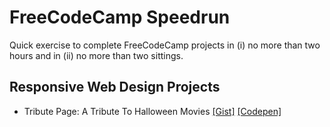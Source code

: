 # FreeCodeCamp Speedrun

Quick exercise to complete FreeCodeCamp projects in (i) no more than two hours and in (ii) no more than two sittings.

## Responsive Web Design Projects

- Tribute Page: A Tribute To Halloween Movies [[Gist]](https://gist.github.com/crslud/83d4a9155b2a37ecbb969ab6316e77e1) [[Codepen]](https://codepen.io/crslud-the-bashful/pen/LYZyEgJ)
